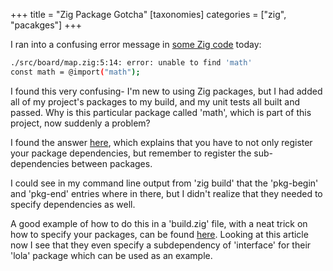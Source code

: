 +++
title = "Zig Package Gotcha"
[taxonomies]
categories = ["zig", "pacakges"]
+++

I ran into a confusing error message in [some Zig code](https://github.com/nsmryan/zig_playground/commit/652eed6679efc07ef69d5e24daa9bae91a0f992b) today:

```bash
./src/board/map.zig:5:14: error: unable to find 'math'
const math = @import("math");
```

I found this very confusing- I'm new to using Zig packages, but I had added all
of my project's packages to my build, and my unit tests all built and passed.
Why is this particular package called 'math', which is part of this project,
now suddenly a problem?


I found the answer [here](https://github.com/ziglang/zig/issues/855), which
explains that you have to not only register your package dependencies, but
remember to register the sub-dependencies between packages.

I could see in my command line output from 'zig build' that the 'pkg-begin' and 'pkg-end' entries
where in there, but I didn't realize that they needed to specify dependencies
as well.

A good example of how to do this in a 'build.zig' file, with a neat trick on
how to specify your packages, can be found
[here](https://zig.news/xq/zig-build-explained-part-3-1ima). Looking at this
article now I see that they even specify a subdependency of 'interface' for
their 'lola' package which can be used as an example.

